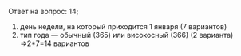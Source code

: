 Ответ на вопрос: 14;
1) день недели, на который приходится 1 января (7 вариантов)
2) тип года — обычный (365) или високосный (366) (2 варианта)
=>2*7=14 вариантов
